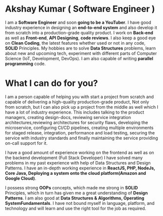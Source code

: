 # Akshay Kumar ( Software Engineer )

I am a **Software Engineer** and soon **going to be a YouTuber**. I have good industry experience in designing an **end-to-end system** and also develop it from scratch into a production-grade quality product. I work on **Back-end** as well as **Front-end**, **API Designing**, **code reviews**. I also keep a good eye on **Clean Coding**, the latest features whether used or not in any code, **SOLID** Principles. My hobbies are to solve **Data Structures** problems, learn about new and upcoming tech, experiment with different parts of Computer Science (IoT, Development, DevOps). I am also capable of writing **parallel programming** code.

# What I can do for you?

I am a person capable of helping you with start a project from scratch and capable of delivering a high-quality production-grade product, Not only from scratch, but I can also pick up a project from the middle as well which I have a lot of industry experience.
This includes talking to the product managers, creating design-docs, reviewing service integration architectures,reviewing architectures for security flaws, developing the microservice, configuring CI/CD pipelines, creating multiple environments for staged release, integration, performance and load testing, securing the service with industry standards and finally maintaining the service providing on-call support for it.

I have a good amount of experience working on the frontend as well as on the backend development (Full Stack Developer)
I have solved many problems in my past experience with help of Data Structures and Design Patterns. I have an in-depth working experience in **ReactJS, PHP, NodeJs, Core Java, Deploying a system onto the cloud platform(Amazon and Google Cloud)**.

I possess strong **OOPs** concepts, which made me strong in **SOLID** Principles, which in turn has given me a great understanding of **Design Patterns**. I am also good at **Data Structures & Algorithms, Operating SystemFundamentals**. I have not bound myself in language, platform, and technology and will learn and use the right tool for the job as required.
